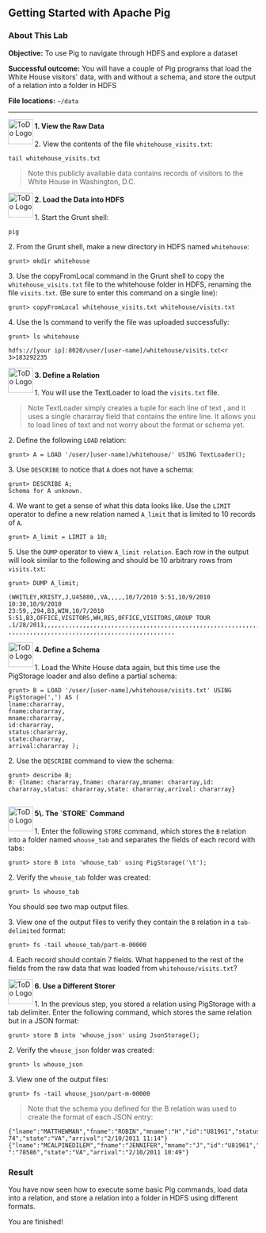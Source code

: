 ## Getting Started with Apache Pig

### About This Lab

**Objective:** To use Pig to navigate through HDFS and explore a dataset

**Successful outcome:** You will have a couple of Pig programs that load the White House visitors' data, with and without a schema, and store the output of a relation into a folder in HDFS

**File locations:** `~/data`

----

<!--STEP-->

<img src="https://user-images.githubusercontent.com/558905/40613898-7a6c70d6-624e-11e8-9178-7bde851ac7bd.png" align="left" width="50" height="50" title="ToDo Logo"> 
<h4>1. View the Raw Data</h4>

2\.  View the contents of the file `whitehouse_visits.txt`:

```
tail whitehouse_visits.txt
```

> Note  this publicly available data contains records of visitors to the White House in Washington, D.C.



<!--STEP-->

<img src="https://user-images.githubusercontent.com/558905/40613898-7a6c70d6-624e-11e8-9178-7bde851ac7bd.png" align="left" width="50" height="50" title="ToDo Logo"> 
<h4>2. Load the Data into HDFS</h4>

1\.  Start the Grunt shell:

```
pig
```

2\.  From the Grunt shell, make a new directory in HDFS named `whitehouse`:

```
grunt> mkdir whitehouse
```

3\.  Use the copyFromLocal command in the Grunt shell to copy the `whitehouse_visits.txt` file to the whitehouse folder in HDFS, renaming the file `visits.txt`. (Be sure to enter this command on a single line):

```
grunt> copyFromLocal whitehouse_visits.txt whitehouse/visits.txt
```

4\.  Use the ls command to verify the file was uploaded successfully:
```
grunt> ls whitehouse 

hdfs://[your ip]:8020/user/[user-name]/whitehouse/visits.txt<r 3>183292235
```



<!--STEP-->

<img src="https://user-images.githubusercontent.com/558905/40613898-7a6c70d6-624e-11e8-9178-7bde851ac7bd.png" align="left" width="50" height="50" title="ToDo Logo"> 
<h4>3. Define a Relation</h4>

1\.  You will use the TextLoader to load the `visits.txt` file.

> Note  TextLoader simply creates a tuple for each line of text , and it uses a single chararray field that contains the entire line. It allows you to load lines of text and not worry about the format or schema yet.

2\.  Define the following `LOAD` relation:

```
grunt> A = LOAD '/user/[user-name]/whitehouse/' USING TextLoader();
```

3\.  Use `DESCRIBE` to notice that `A` does not have a schema:
```
grunt> DESCRIBE A; 
Schema for A unknown.
```

4\.  We want to get a sense of what this data looks like. Use the `LIMIT` operator to define a new relation named `A_limit` that is limited to 10 records of `A`.

```
grunt> A_limit = LIMIT a 10;
```

5\.  Use the `DUMP` operator to view `A_limit relation`. Each row in the output will look similar to the following and should be 10 arbitrary rows from `visits.txt`:

```
grunt> DUMP A_limit;
```
```
(WHITLEY,KRISTY,J,U45880,,VA,,,,,10/7/2010 5:51,10/9/2010 10:30,10/9/2010
23:59,,294,B3,WIN,10/7/2010 5:51,B3,OFFICE,VISITORS,WH,RES,OFFICE,VISITORS,GROUP TOUR ,1/28/2011,,,,,,,,,,,,,,,,,,,,,,,,,,,,,,,,,,,,,,,,,,,,,,,,,,,,,,,,,,,,,,,,,,, ,,,,,,,,,,,,,,,,,,,,,,,,,,,,,,,,,,,,,,,,,,,,,,, 
```

<!--STEP-->

<img src="https://user-images.githubusercontent.com/558905/40613898-7a6c70d6-624e-11e8-9178-7bde851ac7bd.png" align="left" width="50" height="50" title="ToDo Logo"> 
<h4>4. Define a Schema</h4>

1\.  Load the White House data again, but this time use the PigStorage loader and also define a partial schema:

```
grunt> B = LOAD '/user/[user-name]/whitehouse/visits.txt' USING PigStorage(',') AS ( 
lname:chararray,
fname:chararray,
mname:chararray,
id:chararray, 
status:chararray, 
state:chararray, 
arrival:chararray );
```

2\.  Use the `DESCRIBE` command to view the schema:

```
grunt> describe B;
B: {lname: chararray,fname: chararray,mname: chararray,id: chararray,status: chararray,state: chararray,arrival: chararray}
 
```



<!--STEP-->

<img src="https://user-images.githubusercontent.com/558905/40613898-7a6c70d6-624e-11e8-9178-7bde851ac7bd.png" align="left" width="50" height="50" title="ToDo Logo"> 
<h4>5\. The `STORE` Command</h4>

1\.  Enter the following `STORE` command, which stores the `B` relation into a folder named `whouse_tab` and separates the fields of each record with tabs:
```
grunt> store B into 'whouse_tab' using PigStorage('\t');
```

2\.  Verify the `whouse_tab` folder was created:
```
grunt> ls whouse_tab
```

You should see two map output files.

3\.  View one of the output files to verify they contain the `B` relation in a `tab-delimited` format:

```
grunt> fs -tail whouse_tab/part-m-00000
```

4\.  Each record should contain 7 fields. 
What happened to the rest of the fields from the raw data that was loaded from `whitehouse/visits.txt`?




<!--STEP-->

<img src="https://user-images.githubusercontent.com/558905/40613898-7a6c70d6-624e-11e8-9178-7bde851ac7bd.png" align="left" width="50" height="50" title="ToDo Logo"> 
<h4>6. Use a Different Storer</h4>

1\.  In the previous step, you stored a relation using PigStorage with a tab delimiter. Enter the following command, which stores the same relation but in a JSON format:
```
grunt> store B into 'whouse_json' using JsonStorage();
```

2\.  Verify the `whouse_json` folder was created:
```
grunt> ls whouse_json
```

3\.  View one of the output files:
```
grunt> fs -tail whouse_json/part-m-00000
```

> Note  that the schema you defined for the B relation was used to create the format of each JSON entry:
```
{"lname":"MATTHEWMAN","fname":"ROBIN","mname":"H","id":"U81961","status":"735 74","state":"VA","arrival":"2/10/2011 11:14"} {"lname":"MCALPINEDILEM","fname":"JENNIFER","mname":"J","id":"U81961","status ":"78586","state":"VA","arrival":"2/10/2011 10:49"}
```

### Result

You have now seen how to execute some basic Pig commands, load data into a relation, and store a relation into a folder in HDFS using different formats.

You are finished!
